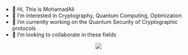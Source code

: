 - 👋 Hi, This is MohamadAli
- 👀 I’m interested in Cryptography, Quantum Computing, Optimization
- 🌱 I’m currently working on the Quantum Security of Cryptographic protocols 
- 💞️ I’m looking to collaborate in these fields

<!---
w0h4w4d4li/w0h4w4d4li is a ✨ special ✨ repository because its `README.md` (this file) appears on your GitHub profile.
You can click the Preview link to take a look at your changes.
--->
<p align="center">
  <a href="https://skillicons.dev">
    <img src="https://skillicons.dev/icons?i=py,git,kali,docker,vim,matlab,r" />
  </a>
</p>
